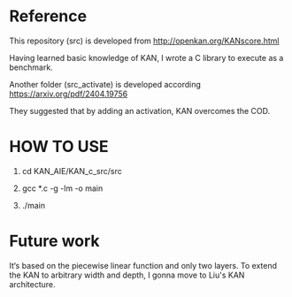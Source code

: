 # Reference

This repository (src) is developed from http://openkan.org/KANscore.html

Having learned basic knowledge of KAN, I wrote a C library to execute as a benchmark. 


Another folder (src_activate) is developed according https://arxiv.org/pdf/2404.19756

They suggested that by adding an activation, KAN overcomes the COD. 

# HOW TO USE

1. cd KAN_AIE/KAN_c_src/src
   
2. gcc *.c -g -lm -o main 

3. ./main 

# Future work

It‘s based on the piecewise linear function and only two layers. To extend the KAN to arbitrary width and depth, I gonna move to Liu's KAN architecture. 
